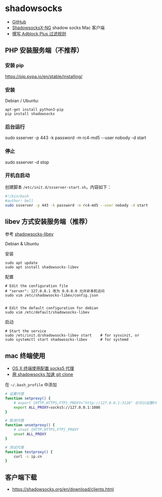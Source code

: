 # shadowsocks

- [GitHub](https://github.com/shadowsocks/shadowsocks/wiki)
- [ShadowsocksX-NG](https://github.com/shadowsocks/ShadowsocksX-NG) shadow socks Mac 客户端
- [撰写 Adblock Plus 过滤规则](https://adblockplus.org/zh_CN/filters)

## PHP 安装服务端（不推荐）

### 安装 pip

<https://pip.pypa.io/en/stable/installing/>

### 安装

Debian / Ubuntu:

```
apt-get install python3-pip
pip install shadowsocks
```

### 后台运行

sudo ssserver -p 443 -k password -m rc4-md5 --user nobody -d start

### 停止

sudo ssserver -d stop

### 开机自启动

创建脚本 `/etc/init.d/ssserver-start.sh`，内容如下：

```sh
#!/bin/bash
#author: bell
sudo ssserver -p 443 -k password -m rc4-md5 --user nobody -d start
```

## libev 方式安装服务端（推荐）

参考 [shadowsocks-libev](https://github.com/shadowsocks/shadowsocks-libev)

Debian & Ubuntu

安装

```
sudo apt update
sudo apt install shadowsocks-libev
```

配置

```
# Edit the configuration file
# "server": 127.0.0.1 改为 0.0.0.0 允许非本机访问
sudo vim /etc/shadowsocks-libev/config.json


# Edit the default configuration for debian
sudo vim /etc/default/shadowsocks-libev

```

启动

```
# Start the service
sudo /etc/init.d/shadowsocks-libev start    # for sysvinit, or
sudo systemctl start shadowsocks-libev      # for systemd
```

## mac 终端使用

- [OS X 终端使用配置 socks5 代理](http://www.jianshu.com/p/16d7275ec736)
- [用 shadowsocks 加速 git clone](http://www.jianshu.com/p/024e535cbb53)

在 `~/.bash_profile` 中添加

```sh
# 设置代理
function setproxy() {
    # export {HTTP,HTTPS,FTP}_PROXY="http://127.0.0.1:3128" 也可以设置http代理
    export ALL_PROXY=socks5://127.0.0.1:1086
}

# 取消代理
function unsetproxy() {
    # unset {HTTP,HTTPS,FTP}_PROXY
    unset ALL_PROXY
}

# 测试代理
function testproxy() {
    curl -s ip.cn
}
```

## 客户端下载

- <https://shadowsocks.org/en/download/clients.html>
